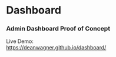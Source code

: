 # Dashboard
### Admin Dashboard Proof of Concept

Live Demo:  
https://deanwagner.github.io/dashboard/
